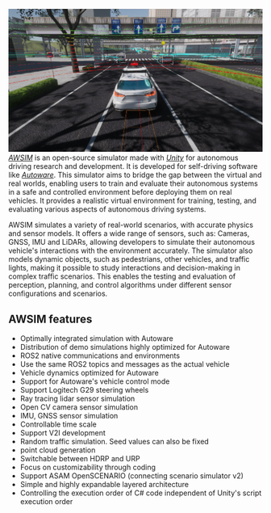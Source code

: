 
<a href="image_1.png" data-lightbox="image_1" data-title="" data-alt="image_1"><img src="image_1.png"></a>
[*AWSIM*](https://github.com/tier4/AWSIM) is an open-source simulator made with [*Unity*](https://unity.com/) for autonomous driving research and development. It is developed for self-driving software like [*Autoware*](../Autoware/). This simulator aims to bridge the gap between the virtual and real worlds, enabling users to train and evaluate their autonomous systems in a safe and controlled environment before deploying them on real vehicles. It provides a realistic virtual environment for training, testing, and evaluating various aspects of autonomous driving systems.

AWSIM simulates a variety of real-world scenarios, with accurate physics and sensor models. It offers a wide range of sensors, such as: Cameras, GNSS, IMU and LiDARs, allowing developers to simulate their autonomous vehicle's interactions with the environment accurately. The simulator also models dynamic objects, such as pedestrians, other vehicles, and traffic lights, making it possible to study interactions and decision-making in complex traffic scenarios. This enables the testing and evaluation of perception, planning, and control algorithms under different sensor configurations and scenarios.

## AWSIM features
- Optimally integrated simulation with Autoware
- Distribution of demo simulations highly optimized for Autoware
- ROS2 native communications and environments
- Use the same ROS2 topics and messages as the actual vehicle
- Vehicle dynamics optimized for Autoware
- Support for Autoware's vehicle control mode
- Support Logitech G29 steering wheels
- Ray tracing lidar sensor simulation
- Open CV camera sensor simulation
- IMU, GNSS sensor simulation
- Controllable time scale
- Support V2I development
- Random traffic simulation. Seed values can also be fixed
- point cloud generation
- Switchable between HDRP and URP
- Focus on customizability through coding
- Support ASAM OpenSCENARIO (connecting scenario simulator v2)
- Simple and highly expandable layered architecture
- Controlling the execution order of C# code independent of Unity's script execution order